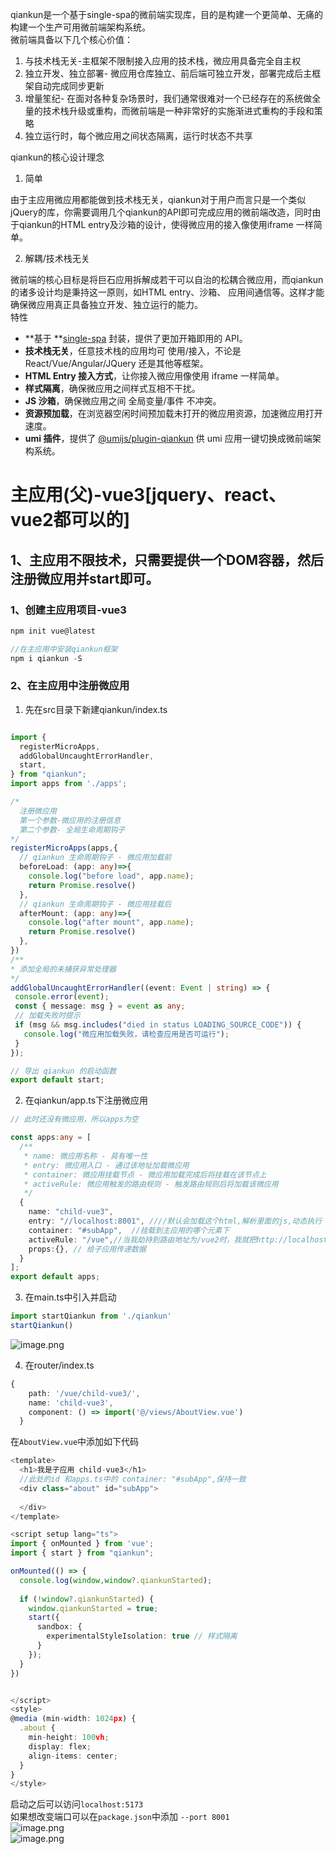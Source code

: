 qiankun是一个基于single-spa的微前端实现库，目的是构建一个更简单、无痛的构建一个生产可用微前端架构系统。<br />微前端具备以下几个核心价值：

1. 与技术栈无关-主框架不限制接入应用的技术栈，微应用具备完全自主权
2. 独立开发、独立部署- 微应用仓库独立、前后端可独立开发，部署完成后主框架自动完成同步更新
3. 增量笙纪- 在面对各种复杂场景时，我们通常很难对一个已经存在的系统做全量的技术栈升级或重构，而微前端是一种非常好的实施渐进式重构的手段和策略
4. 独立运行时，每个微应用之间状态隔离，运行时状态不共享

qiankun的核心设计理念

1. 简单

 由于主应用微应用都能做到技术栈无关，qiankun对于用户而言只是一个类似jQuery的库，你需要调用几个qiankun的API即可完成应用的微前端改造，同时由于qiankun的HTML entry及沙箱的设计，使得微应用的接入像使用iframe 一样简单。

2. 解耦/技术栈无关

微前端的核心目标是将巨石应用拆解成若干可以自治的松耦合微应用，而qiankun的诸多设计均是秉持这一原则，如HTML entry、沙箱、 应用间通信等。这样才能确保微应用真正具备独立开发、独立运行的能力。<br />特性

- **基于 **[single-spa](https://github.com/CanopyTax/single-spa) 封装，提供了更加开箱即用的 API。
- **技术栈无关**，任意技术栈的应用均可 使用/接入，不论是 React/Vue/Angular/JQuery 还是其他等框架。
-  **HTML Entry 接入方式**，让你接入微应用像使用 iframe 一样简单。
- **样式隔离**，确保微应用之间样式互相不干扰。
- **JS 沙箱**，确保微应用之间 全局变量/事件 不冲突。
- **资源预加载**，在浏览器空闲时间预加载未打开的微应用资源，加速微应用打开速度。
- **umi 插件**，提供了 [@umijs/plugin-qiankun](https://github.com/umijs/plugins/tree/master/packages/plugin-qiankun) 供 umi 应用一键切换成微前端架构系统。

<a name="qfvfn"></a>
# 主应用(父)-vue3[jquery、react、vue2都可以的]
<a name="UjoGa"></a>
## 1、主应用不限技术，只需要提供一个DOM容器，然后注册微应用并start即可。
<a name="sDqcD"></a>
### 1、创建主应用项目-vue3
```typescript
npm init vue@latest

//在主应用中安装qiankun框架
npm i qiankun -S
```
<a name="Ryj87"></a>
### 2、在主应用中注册微应用

1. 先在src目录下新建qiankun/index.ts
```typescript

import {
  registerMicroApps,
  addGlobalUncaughtErrorHandler,
  start,
} from "qiankun";
import apps from './apps';

/* 
  注册微应用
  第一个参数-微应用的注册信息
  第二个参数- 全局生命周期钩子
*/
registerMicroApps(apps,{
  // qiankun 生命周期钩子 - 微应用加载前
  beforeLoad: (app: any)=>{
    console.log("before load", app.name);
    return Promise.resolve()
  },
  // qiankun 生命周期钩子 - 微应用挂载后
  afterMount: (app: any)=>{
    console.log("after mount", app.name);
    return Promise.resolve()
  },
})
/**
* 添加全局的未捕获异常处理器
*/
addGlobalUncaughtErrorHandler((event: Event | string) => {
 console.error(event);
 const { message: msg } = event as any;
 // 加载失败时提示
 if (msg && msg.includes("died in status LOADING_SOURCE_CODE")) {
   console.log("微应用加载失败，请检查应用是否可运行");
 }
});

// 导出 qiankun 的启动函数
export default start;
```

2. 在qiankun/app.ts下注册微应用
```typescript
// 此时还没有微应用，所以apps为空

const apps:any = [
  /**
   * name: 微应用名称 - 具有唯一性
   * entry: 微应用入口 - 通过该地址加载微应用
   * container: 微应用挂载节点 - 微应用加载完成后将挂载在该节点上
   * activeRule: 微应用触发的路由规则 - 触发路由规则后将加载该微应用
   */
  {
    name: "child-vue3",
    entry: "//localhost:8001", ////默认会加载这个html,解析里面的js,动态执行（子应用必须支持跨域）里面,是用fetch去请求的数据
    container: "#subApp",  //挂载到主应用的哪个元素下
    activeRule: "/vue",//当我劫持到路由地址为/vue2时，我就把http://localhost:8001这个应用挂载到#subApp的元素下
    props:{}, // 给子应用传递数据
  }
];
export default apps;
```

3. 在main.ts中引入并启动
```typescript
import startQiankun from './qiankun'
startQiankun()
```
![image.png](https://cdn.nlark.com/yuque/0/2023/png/135789/1689575366994-33046016-257d-442a-9400-c3e699fe7cb8.png#averageHue=%23231e1d&clientId=u8e4019f1-4245-4&from=paste&height=402&id=uc3888732&originHeight=442&originWidth=616&originalType=binary&ratio=1&rotation=0&showTitle=false&size=64137&status=done&style=none&taskId=uefa1cb49-cfdb-4c05-86ee-02669e48ef7&title=&width=559.9999878623271)

4. 在router/index.ts
```typescript
{
    path: '/vue/child-vue3/',
    name: 'child-vue3',
    component: () => import('@/views/AboutView.vue')
  }
```
在`AboutView.vue`中添加如下代码
```typescript
<template>
  <h1>我是子应用 child-vue3</h1>
  //此处的id 和apps.ts中的 container: "#subApp",保持一致 
  <div class="about" id="subApp">
    
  </div>
</template>

<script setup lang="ts">
import { onMounted } from 'vue';
import { start } from "qiankun"; 

onMounted(() => {
  console.log(window,window?.qiankunStarted);
  
  if (!window?.qiankunStarted) {
    window.qiankunStarted = true;
    start({
      sandbox: {
        experimentalStyleIsolation: true // 样式隔离
      }
    });
  }
})


</script>
<style>
@media (min-width: 1024px) {
  .about {
    min-height: 100vh;
    display: flex;
    align-items: center;
  }
}
</style>

```

启动之后可以访问`localhost:5173`<br />如果想改变端口可以在`package.json`中添加 `--port 8001`<br />![image.png](https://cdn.nlark.com/yuque/0/2023/png/135789/1689575447580-5823b4e0-e180-4921-bbd0-776d39a71c92.png#averageHue=%232e201d&clientId=u8e4019f1-4245-4&from=paste&height=62&id=Q6LG1&originHeight=68&originWidth=487&originalType=binary&ratio=1&rotation=0&showTitle=false&size=9072&status=done&style=none&taskId=u274da29d-2645-440a-8cec-687dd689713&title=&width=442.7272631314177)<br />![image.png](https://cdn.nlark.com/yuque/0/2023/png/135789/1689578371005-4a7b7827-c0dc-4887-9d27-356cc6c9981b.png#averageHue=%23fefdfd&clientId=ud847d242-e3d0-4&from=paste&height=1076&id=ua2d25443&originHeight=1184&originWidth=2440&originalType=binary&ratio=1.100000023841858&rotation=0&showTitle=false&size=242764&status=done&style=none&taskId=u5d2af742-e23c-4a71-9aa9-536ea7846b5&title=&width=2218.181770104023)
